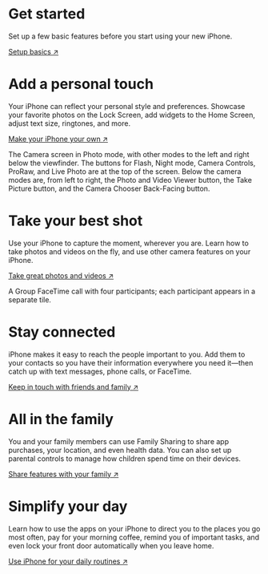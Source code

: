 # Get started

Set up a few basic features before you start using your new iPhone.

[Setup basics ↗](/articles/WD000002)

# Add a personal touch

Your iPhone can reflect your personal style and preferences. Showcase your favorite photos on the Lock Screen, add widgets to the Home Screen, adjust text size, ringtones, and more.

[Make your iPhone your own ↗](/articles/WD000003)

The Camera screen in Photo mode, with other modes to the left and right below the viewfinder. The buttons for Flash, Night mode, Camera Controls, ProRaw, and Live Photo are at the top of the screen. Below the camera modes are, from left to right, the Photo and Video Viewer button, the Take Picture button, and the Camera Chooser Back-Facing button.

# Take your best shot

Use your iPhone to capture the moment, wherever you are. Learn how to take photos and videos on the fly, and use other camera features on your iPhone.

[Take great photos and videos ↗](/articles/WD000004)

A Group FaceTime call with four participants; each participant appears in a separate tile.

# Stay connected

iPhone makes it easy to reach the people important to you. Add them to your contacts so you have their information everywhere you need it—then catch up with text messages, phone calls, or FaceTime.

[Keep in touch with friends and family ↗](/articles/WD000005)

# All in the family

You and your family members can use Family Sharing to share app purchases, your location, and even health data. You can also set up parental controls to manage how children spend time on their devices.

[Share features with your family ↗](/articles/WD000006)

# Simplify your day

Learn how to use the apps on your iPhone to direct you to the places you go most often, pay for your morning coffee, remind you of important tasks, and even lock your front door automatically when you leave home.

[Use iPhone for your daily routines ↗](/articles/WD000007)

